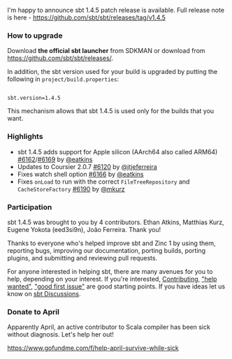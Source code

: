 I'm happy to announce sbt 1.4.5 patch release is available. Full release note is here - https://github.com/sbt/sbt/releases/tag/v1.4.5

### How to upgrade

Download **the official sbt launcher** from SDKMAN or download from <https://github.com/sbt/sbt/releases/>.

In addition, the sbt version used for your build is upgraded by putting the following in `project/build.properties`:

<code>
sbt.version=1.4.5
</code>

This mechanism allows that sbt 1.4.5 is used only for the builds that you want.

### Highlights

- sbt 1.4.5 adds support for Apple silicon (AArch64 also called ARM64) [#6162][6162]/[#6169][6169] by [@eatkins][@eatkins]
- Updates to Coursier 2.0.7 [#6120][6120] by [@jtjeferreira][@jtjeferreira]
- Fixes watch shell option [#6166][6166] by [@eatkins][@eatkins]
- Fixes `onLoad` to run with the correct `FileTreeRepository` and `CacheStoreFactory` [#6190][6190] by [@mkurz][@mkurz]

### Participation

sbt 1.4.5 was brought to you by 4 contributors. Ethan Atkins, Matthias Kurz, Eugene Yokota (eed3si9n), João Ferreira. Thank you!

Thanks to everyone who's helped improve sbt and Zinc 1 by using them, reporting bugs, improving our documentation, porting builds, porting plugins, and submitting and reviewing pull requests.

For anyone interested in helping sbt, there are many avenues for you to help, depending on your interest. If you're interested, [Contributing](https://github.com/sbt/sbt/blob/develop/CONTRIBUTING.md), ["help wanted"](https://github.com/sbt/sbt/issues?q=is%3Aissue+is%3Aopen+label%3A%22help+wanted%22), ["good first issue"](https://github.com/sbt/sbt/issues?q=is%3Aissue+is%3Aopen+label%3A%22good+first+issue%22) are good starting points. If you have ideas let us know on [sbt Discussions](https://github.com/sbt/sbt/discussions).

### Donate to April

Apparently April, an active contributor to Scala compiler has been sick without diagnosis. Let's help her out!

https://www.gofundme.com/f/help-april-survive-while-sick

  [6162]: https://github.com/sbt/sbt/issues/6162
  [6169]: https://github.com/sbt/sbt/pull/6169
  [6166]: https://github.com/sbt/sbt/pull/6166
  [6120]: https://github.com/sbt/sbt/pull/6120
  [6190]: https://github.com/sbt/sbt/pull/6190
  [@adpi2]: https://github.com/adpi2
  [@eed3si9n]: https://github.com/eed3si9n
  [@eatkins]: https://github.com/eatkins
  [@jtjeferreira]: https://github.com/jtjeferreira
  [@mkurz]: https://github.com/mkurz
